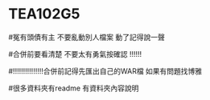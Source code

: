 # TEA102G5

#冤有頭債有主 不要亂動別人檔案 動了記得說一聲 

#合併前要看清楚 不要太有勇氣按確認 !!!!!!

#!!!!!!!!!!!!!!!合併前記得先匯出自己的WAR檔 如果有問題找博雅

#很多資料夾有readme 有資料夾內容說明
